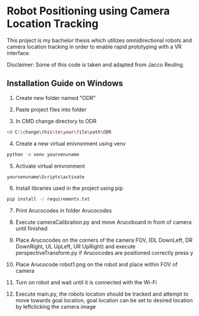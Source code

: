 # Robot Positioning using Camera Location Tracking
This project is my bachelor thesis which utilizes omnidirectional robots and camera location tracking in order to enable rapid prototyping with a VR interface.

Disclaimer: Some of this code is taken and adapted from Jacco Reuling.

## Installation Guide on Windows

1. Create new folder named "ODR"

2. Paste project files into folder

3. In CMD change directory to ODR

```bash
cd C:\change\this\to\your\file\path\ODR
```

4. Create a new virtual enivronment using venv

```bash
python -m venv yourvenvname
```

5. Activate virtual enivronment

```bash
yourvenvname\Scripts\activate
```
6. Install libraries used in the project using pip

```bash
pip install -r requirements.txt
```
7. Print Arucocodes in folder Arucocodes

8. Execute cameraCalibration.py and move Arucoboard in front of camera until finished

9. Place Arucocodes on the corners of the camera FOV, (DL DownLeft, DR DownRight, UL UpLeft, UR UpRight) and execute perspectiveTransform.py if Arucocodes are positioned correctly press y

10. Place Arucocode robot1.png on the robot and place within FOV of camera

11. Turn on robot and wait until it is connected with the Wi-Fi

12. Execute main.py, the robots location should be tracked and attempt to move towards goal location, goal location can be set to desired location by leftclicking the camera image
